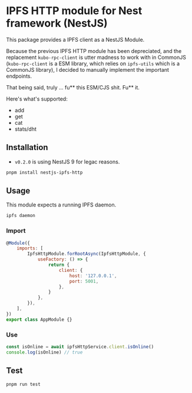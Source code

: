 # IPFS HTTP module for Nest framework (NestJS)

This package provides a IPFS client as a NestJS Module.

Because the previous IPFS HTTP module has been depreciated, and the replacement `kubo-rpc-client` is utter madness to work with in CommonJS (`kubo-rpc-client` is a ESM library, which relies on `ipfs-utils` which is a CommonJS library), I decided to manually implement the important endpoints.

That being said, truly ... fu** this ESM/CJS shit. Fu** it.

Here's what's supported:
- add
- get
- cat
- stats/dht

## Installation

- `v0.2.0` is using NestJS 9 for legac reasons.

```bash
pnpm install nestjs-ipfs-http
```

## Usage

This module expects a running IPFS daemon.

```bash
ipfs daemon
```

### Import

```js
@Module({
    imports: [
        IpfsHttpModule.forRootAsync(IpfsHttpModule, {
            useFactory: () => {
                return {
                    client: {
                        host: '127.0.0.1',
                        port: 5001,
                    },
                }
            },
        }),
    ],
})
export class AppModule {}
```

### Use

```js
const isOnline = await ipfsHttpService.client.isOnline()
console.log(isOnline) // true
```

## Test

```bash
pnpm run test
```